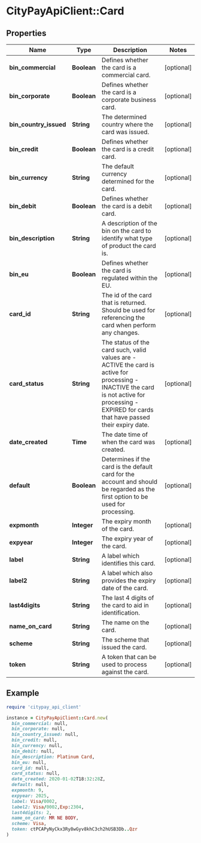 # CityPayApiClient::Card

## Properties

| Name | Type | Description | Notes |
| ---- | ---- | ----------- | ----- |
| **bin_commercial** | **Boolean** | Defines whether the card is a commercial card. | [optional] |
| **bin_corporate** | **Boolean** | Defines whether the card is a corporate business card. | [optional] |
| **bin_country_issued** | **String** | The determined country where the card was issued. | [optional] |
| **bin_credit** | **Boolean** | Defines whether the card is a credit card. | [optional] |
| **bin_currency** | **String** | The default currency determined for the card. | [optional] |
| **bin_debit** | **Boolean** | Defines whether the card is a debit card. | [optional] |
| **bin_description** | **String** | A description of the bin on the card to identify what type of product the card is. | [optional] |
| **bin_eu** | **Boolean** | Defines whether the card is regulated within the EU. | [optional] |
| **card_id** | **String** | The id of the card that is returned. Should be used for referencing the card when perform any changes. | [optional] |
| **card_status** | **String** | The status of the card such, valid values are   - ACTIVE the card is active for processing   - INACTIVE the card is not active for processing   - EXPIRED for cards that have passed their expiry date.  | [optional] |
| **date_created** | **Time** | The date time of when the card was created. | [optional] |
| **default** | **Boolean** | Determines if the card is the default card for the account and should be regarded as the first option to be used for processing. | [optional] |
| **expmonth** | **Integer** | The expiry month of the card. | [optional] |
| **expyear** | **Integer** | The expiry year of the card. | [optional] |
| **label** | **String** | A label which identifies this card. | [optional] |
| **label2** | **String** | A label which also provides the expiry date of the card. | [optional] |
| **last4digits** | **String** | The last 4 digits of the card to aid in identification. | [optional] |
| **name_on_card** | **String** | The name on the card. | [optional] |
| **scheme** | **String** | The scheme that issued the card. | [optional] |
| **token** | **String** | A token that can be used to process against the card. | [optional] |

## Example

```ruby
require 'citypay_api_client'

instance = CityPayApiClient::Card.new(
  bin_commercial: null,
  bin_corporate: null,
  bin_country_issued: null,
  bin_credit: null,
  bin_currency: null,
  bin_debit: null,
  bin_description: Platinum Card,
  bin_eu: null,
  card_id: null,
  card_status: null,
  date_created: 2020-01-02T18:32:28Z,
  default: null,
  expmonth: 9,
  expyear: 2025,
  label: Visa/0002,
  label2: Visa/0002,Exp:2304,
  last4digits: 2,
  name_on_card: MR NE BODY,
  scheme: Visa,
  token: ctPCAPyNyCkx3Ry8wGyv8khC3ch2hUSB3Db..Qzr
)
```


